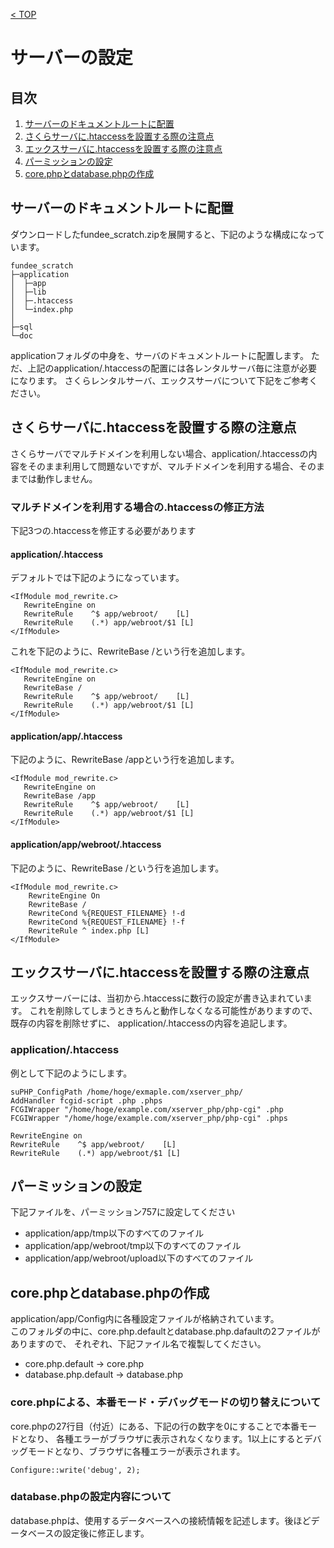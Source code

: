 [< TOP](/README.md)

# サーバーの設定
## 目次
1. [サーバーのドキュメントルートに配置](#1)
1. [さくらサーバに.htaccessを設置する際の注意点](#2)
1. [エックスサーバに.htaccessを設置する際の注意点](#3)
1. [パーミッションの設定](#4)
1. [core.phpとdatabase.phpの作成](#5)

<a name="1"></a>
## サーバーのドキュメントルートに配置
ダウンロードしたfundee_scratch.zipを展開すると、下記のような構成になっています。

```
fundee_scratch
├─application
│  ├─app
│  ├─lib
│  ├─.htaccess
│  └─index.php
│
├─sql
└─doc
```

applicationフォルダの中身を、サーバのドキュメントルートに配置します。
ただ、上記のapplication/.htaccessの配置には各レンタルサーバ毎に注意が必要になります。 さくらレンタルサーバ、エックスサーバについて下記をご参考ください。

<a name="2"></a>
## さくらサーバに.htaccessを設置する際の注意点
さくらサーバでマルチドメインを利用しない場合、application/.htaccessの内容をそのまま利用して問題ないですが、マルチドメインを利用する場合、そのままでは動作しません。

### マルチドメインを利用する場合の.htaccessの修正方法
下記3つの.htaccessを修正する必要があります

#### application/.htaccess
デフォルトでは下記のようになっています。
```
<IfModule mod_rewrite.c>
   RewriteEngine on
   RewriteRule    ^$ app/webroot/    [L]
   RewriteRule    (.*) app/webroot/$1 [L]
</IfModule>
```

これを下記のように、RewriteBase /という行を追加します。
```
<IfModule mod_rewrite.c>
   RewriteEngine on
   RewriteBase /
   RewriteRule    ^$ app/webroot/    [L]
   RewriteRule    (.*) app/webroot/$1 [L]
</IfModule>
```

#### application/app/.htaccess
下記のように、RewriteBase /appという行を追加します。
```
<IfModule mod_rewrite.c>
   RewriteEngine on
   RewriteBase /app
   RewriteRule    ^$ app/webroot/    [L]
   RewriteRule    (.*) app/webroot/$1 [L]
</IfModule>
```

#### application/app/webroot/.htaccess
下記のように、RewriteBase /という行を追加します。
```
<IfModule mod_rewrite.c>
    RewriteEngine On
    RewriteBase /
    RewriteCond %{REQUEST_FILENAME} !-d
    RewriteCond %{REQUEST_FILENAME} !-f
    RewriteRule ^ index.php [L]
</IfModule>
```

<a name="3"></a>
## エックスサーバに.htaccessを設置する際の注意点
エックスサーバーには、当初から.htaccessに数行の設定が書き込まれています。 これを削除してしまうときちんと動作しなくなる可能性がありますので、既存の内容を削除せずに、 application/.htaccessの内容を追記します。

### application/.htaccess
例として下記のようにします。

```
suPHP_ConfigPath /home/hoge/exmaple.com/xserver_php/
AddHandler fcgid-script .php .phps
FCGIWrapper "/home/hoge/example.com/xserver_php/php-cgi" .php
FCGIWrapper "/home/hoge/example.com/xserver_php/php-cgi" .phps

RewriteEngine on
RewriteRule    ^$ app/webroot/    [L]
RewriteRule    (.*) app/webroot/$1 [L]
```

<a name="4"></a>
## パーミッションの設定
下記ファイルを、パーミッション757に設定してください

- application/app/tmp以下のすべてのファイル
- application/app/webroot/tmp以下のすべてのファイル
- application/app/webroot/upload以下のすべてのファイル

<a name="5"></a>
## core.phpとdatabase.phpの作成
application/app/Config内に各種設定ファイルが格納されています。<br>
このフォルダの中に、core.php.defaultとdatabase.php.dafaultの2ファイルがありますので、 それぞれ、下記ファイル名で複製してください。

- core.php.default -> core.php
- database.php.default -> database.php

### core.phpによる、本番モード・デバッグモードの切り替えについて
core.phpの27行目（付近）にある、下記の行の数字を0にすることで本番モードとなり、 各種エラーがブラウザに表示されなくなります。1以上にするとデバッグモードとなり、ブラウザに各種エラーが表示されます。

```
Configure::write('debug', 2);
```

### database.phpの設定内容について
database.phpは、使用するデータベースへの接続情報を記述します。後ほどデータベースの設定後に修正します。


